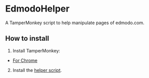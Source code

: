 # EdmodoHelper
A TamperMonkey script to help manipulate pages of edmodo.com.

## How to install

1. Install TamperMonkey:
 * [For Chrome](https://chrome.google.com/webstore/detail/tampermonkey/dhdgffkkebhmkfjojejmpbldmpobfkfo)

2. Install the [helper script](https://raw.githubusercontent.com/wyhfrank/EdmodoHelper/master/EdmodoHelper.user.js).
